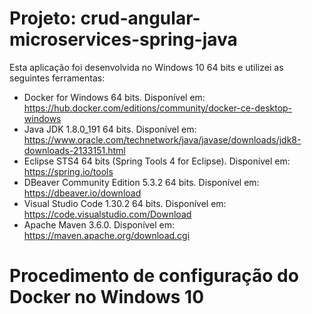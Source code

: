 # Projeto: crud-angular-microservices-spring-java

Esta aplicação foi desenvolvida no Windows 10 64 bits e utilizei as seguintes ferramentas:

* Docker for Windows 64 bits. Disponível em: https://hub.docker.com/editions/community/docker-ce-desktop-windows
* Java JDK 1.8.0_191 64 bits. Disponível em: https://www.oracle.com/technetwork/java/javase/downloads/jdk8-downloads-2133151.html
* Eclipse STS4 64 bits (Spring Tools 4 for Eclipse). Disponível em: https://spring.io/tools
* DBeaver Community Edition 5.3.2 64 bits. Disponível em: https://dbeaver.io/download
* Visual Studio Code 1.30.2 64 bits. Disponível em: https://code.visualstudio.com/Download
* Apache Maven 3.6.0. Disponível em: https://maven.apache.org/download.cgi

# Procedimento de configuração do Docker no Windows 10
